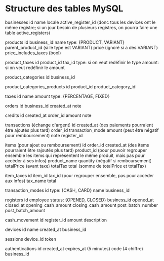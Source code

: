 Structure des tables MySQL
===

businesses
	id
	name
	locale
	active_register_id (donc tous les devices ont le même registre; si un jour besoin de plusieurs registres, on pourra faire une table active_registers)

products
	id
	business_id
	name
	type: {PRODUCT, VARIANT}
	parent_product_id (si le type est VARIANT)
	price (ignoré si a des VARIANT)
	price_includes_taxes (bool)

product_taxes
	id
	product_id
	tax_id
	type: si on veut redéfinir le type
	amount: si on veut redéfinir le amount

product_categories
	id
	business_id

product_categories_products
	id
	product_id
	product_category_id

taxes
	id
	name
	amount
	type: {PERCENTAGE, FIXED}

orders
	id
	business_id
	created_at
	note

credits
	id
	created_at
	order_id
	amount
	note

transactions (échange d'argent)
	id
	created_at (des paiements pourraient être ajoutés plus tard)
	order_id
	transaction_mode
	amount (peut être négatif pour remboursement)
	note
	register_id

items (pour ajout ou remboursement)
	id
	order_id
	created_at (des items pourraient être rajoutés plus tard)
	product_id (pour pouvoir regrouper ensemble les items qui représentent le même produit, mais pas pour accéder à ses infos)
	product_name
	quantity (négatif si remboursement)
	totalPrice (avant taxe)
	totalTax
	total (somme de totalPrice et totalTax)

item_taxes
	id
	item_id
	tax_id (pour regrouper ensemble, pas pour accéder aux infos)
	tax_name
	total

transaction_modes
	id
	type: {CASH, CARD}
	name
	business_id

registers
	id
	employee
	status: {OPENED, CLOSED}
	business_id
	opened_at
	closed_at
	opening_cash_amount
	closing_cash_amount
	post_batch_number
	post_batch_amount

cash_movement
	id
	register_id
	amount
	description

devices
	id
	name
	created_at
	business_id

sessions
	device_id
	token

authentications
	id
	created_at
	expires_at (5 minutes)
	code (4 chiffre)
	business_id
